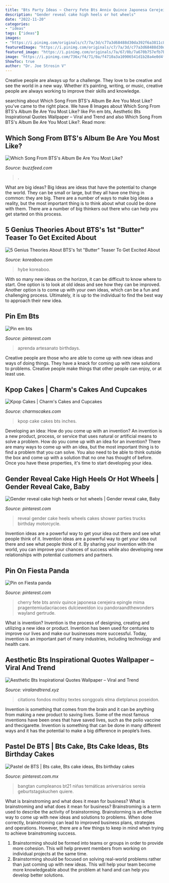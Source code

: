 ```yaml
---
title: "Bts Party Ideas ~ Cherry Fete Bts Anniv Quince Japonesa Cerejeira Epingle Mima Pragentemiudacriacoes Dulcieweldon Icu Pandoraandthewonders Wayland Gertrude"
description: "Gender reveal cake high heels or hot wheels"
date: "2022-11-20"
categories:
- "ideas"
tags: ["ideas"]
images:
- "https://i.pinimg.com/originals/c7/7a/3d/c77a3d68488d30da392f6a3811c87404.jpg"
featuredImage: "https://i.pinimg.com/originals/c7/7a/3d/c77a3d68488d30da392f6a3811c87404.jpg"
featured_image: "https://i.pinimg.com/originals/7a/67/0b/7a670b757efb7bb9a7881ecaefc539b5.jpg"
image: "https://i.pinimg.com/736x/f4/71/0a/f4710a3a10906541d1b28a4e0d4f6612.jpg"
ShowToc: true
author: "Dr. Joe Strosin V"
---
```



Creative people are always up for a challenge. They love to be creative and see the world in a new way. Whether it’s painting, writing, or music, creative people are always working to improve their skills and knowledge.

	

		
searching about Which Song From BTS&#039;s Album Be Are You Most Like? you've came to the right place. We have 8 Images about Which Song From BTS&#039;s Album Be Are You Most Like? like Pin em bts, Aesthetic Bts Inspirational Quotes Wallpaper – Viral and Trend and also Which Song From BTS&#039;s Album Be Are You Most Like?. Read more:
		
    
## Which Song From BTS&#039;s Album Be Are You Most Like?

<img loading=lazy src="https://img.buzzfeed.com/buzzfeed-static/static/2020-11/18/22/enhanced/78440aafbade/original-14038-1605740018-63.jpg?crop=1250:656;0,89%26downsize=1250:*" onerror="this.onerror=null;this.src='https://tse3.mm.bing.net/th?id=OIP.1_g_FRXLzIZb2_nZVD-8nQHaD4&amp;pid=15.1';" alt="Which Song From BTS&#039;s Album Be Are You Most Like?">

_Source: buzzfeed.com_

>. 

	

What are big ideas?
Big Ideas are ideas that have the potential to change the world. They can be small or large, but they all have one thing in common: they are big. There are a number of ways to make big ideas a reality, but the most important thing is to think about what could be done with them. There are a number of big thinkers out there who can help you get started on this process.

    
## 5 Genius Theories About BTS&#039;s 1st &quot;Butter&quot; Teaser To Get Excited About

<img loading=lazy src="https://lh3.googleusercontent.com/2TcvwLvqVkfQukPE7T9yxpb7nTKyyYpiBrey6MbE_sJwnRqMo-NaSwcmIsUC8030zp4rNNFPwyw-aCAzyjK1kmxDr1E0Kludpja9o3GW3EDbKuZc=w960-rj-nu-e365" onerror="this.onerror=null;this.src='https://tse2.mm.bing.net/th?id=OIP.AJd4yGMLcrS4nTh4Y2IKWQHaFH&amp;pid=15.1';" alt="5 Genius Theories About BTS&#039;s 1st &quot;Butter&quot; Teaser To Get Excited About">

_Source: koreaboo.com_

>hybe koreaboo. 

	

With so many new ideas on the horizon, it can be difficult to know where to start. One option is to look at old ideas and see how they can be improved. Another option is to come up with your own ideas, which can be a fun and challenging process. Ultimately, it is up to the individual to find the best way to approach their new idea.

    
## Pin Em Bts

<img loading=lazy src="https://i.pinimg.com/736x/f4/71/0a/f4710a3a10906541d1b28a4e0d4f6612.jpg" onerror="this.onerror=null;this.src='https://tse2.mm.bing.net/th?id=OIP.lm0-VPJPaaEc8CL9cTOdmwHaHY&amp;pid=15.1';" alt="Pin em bts">

_Source: pinterest.com_

>aprenda artesanato birthdays. 

	

Creative people are those who are able to come up with new ideas and ways of doing things. They have a knack for coming up with new solutions to problems. Creative people make things that other people can enjoy, or at least use.

    
## Kpop Cakes | Charm&#039;s Cakes And Cupcakes

<img loading=lazy src="https://storage.googleapis.com/charmscakes/cake_thumbs/Kpop/custom-cake-bts.jpg" onerror="this.onerror=null;this.src='https://tse3.mm.bing.net/th?id=OIP.odNikIeF7KYCnwjsr6QfvAAAAA&amp;pid=15.1';" alt="Kpop Cakes | Charm&#039;s Cakes and Cupcakes">

_Source: charmscakes.com_

>kpop cake cakes bts inches. 

	

Developing an idea: How do you come up with an invention?
An invention is a new product, process, or service that uses natural or artificial means to solve a problem. How do you come up with an idea for an invention? There are many ways to come up with an idea, but the most important thing is to find a problem that you can solve. You also need to be able to think outside the box and come up with a solution that no one has thought of before. Once you have these properties, it's time to start developing your idea.

    
## Gender Reveal Cake High Heels Or Hot Wheels | Gender Reveal Cake, Baby

<img loading=lazy src="https://i.pinimg.com/originals/c7/7a/3d/c77a3d68488d30da392f6a3811c87404.jpg" onerror="this.onerror=null;this.src='https://tse2.mm.bing.net/th?id=OIP.RnLWxkIjz-WqojXzT6C02gHaJ4&amp;pid=15.1';" alt="Gender reveal cake high heels or hot wheels | Gender reveal cake, Baby">

_Source: pinterest.com_

>reveal gender cake heels wheels cakes shower parties trucks birthday motorcycle. 

	

Invention ideas are a powerful way to get your idea out there and see what people think of it.
Invention ideas are a powerful way to get your idea out there and see what people think of it. By sharing your invention with the world, you can improve your chances of success while also developing new relationships with potential customers and partners.

    
## Pin On Fiesta Panda

<img loading=lazy src="https://i.pinimg.com/originals/b5/eb/6e/b5eb6e739193aede53453f850efdfc7d.jpg" onerror="this.onerror=null;this.src='https://tse4.mm.bing.net/th?id=OIP.ttch8zSbHTc-nHUBV2FF2wHaLH&amp;pid=15.1';" alt="Pin on Fiesta panda">

_Source: pinterest.com_

>cherry fete bts anniv quince japonesa cerejeira epingle mima pragentemiudacriacoes dulcieweldon icu pandoraandthewonders wayland gertrude. 

	

What is invention?
Invention is the process of designing, creating and utilizing a new idea or product. Invention has been used for centuries to improve our lives and make our businesses more successful. Today, invention is an important part of many industries, including technology and health care.

    
## Aesthetic Bts Inspirational Quotes Wallpaper – Viral And Trend

<img loading=lazy src="https://i.pinimg.com/originals/7a/67/0b/7a670b757efb7bb9a7881ecaefc539b5.jpg" onerror="this.onerror=null;this.src='https://tse2.mm.bing.net/th?id=OIP.kMymp6uDq5epi1fiJeWMkgHaNK&amp;pid=15.1';" alt="Aesthetic Bts Inspirational Quotes Wallpaper – Viral and Trend">

_Source: viralandtrend.xyz_

>citations fondos molitsy textes songgoals elma dietplanus poseidon. 

	

Invention is something that comes from the brain and it can be anything from making a new product to saving lives. Some of the most famous inventions have been ones that have saved lives, such as the polio vaccine and thecigarette. Invention is something that can be done in many different ways and it has the potential to make a big difference in people’s lives.

    
## Pastel De BTS | Bts Cake, Bts Cake Ideas, Bts Birthday Cakes

<img loading=lazy src="https://i.pinimg.com/736x/11/35/e2/1135e2a7e3f2ff5d6a72cef1fd168a3f.jpg" onerror="this.onerror=null;this.src='https://tse3.mm.bing.net/th?id=OIP.VHfVilLkSVUgs_LEkQw1-gHaJ4&amp;pid=15.1';" alt="Pastel de BTS | Bts cake, Bts cake ideas, Bts birthday cakes">

_Source: pinterest.com.mx_

>bangtan cumpleanos bt21 niñas temáticas aniversários sereia geburtstagskuchen quiere. 

	

What is brainstroming and what does it mean for business?
What is brainstroming and what does it mean for business?
Brainstroming is a term used to describe the activity of brainstorming. Brainstorming is an effective way to come up with new ideas and solutions to problems. When done correctly, brainstroming can lead to improved business plans, strategies and operations. However, there are a few things to keep in mind when trying to achieve brainstroming success.

1) Brainstorming should be formed into teams or groups in order to provide more cohesion. This will help prevent members from working on individual projects at the same time.
2) Brainstorming should be focused on solving real-world problems rather than just coming up with new ideas. This will help your team become more knowledgeable about the problem at hand and can help you develop better solutions.

